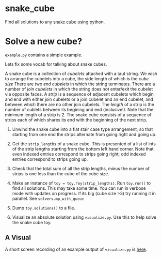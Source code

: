 snake_cube 
==========

Find all solutions to any [snake cube](https://en.wikipedia.org/wiki/Snake_cube) using python. 

Solve a new cube?
=================

`example.py` contains a simple example. 

Lets fix some vocab for talking about snake cubes.

A snake cube is a collection of _cubelets_ attached with a taut string.
We wish to arrange the cubelets into a cube, the side length of which is the _cube size_
There are two _end cubelets_ in which the string terminates. 
There are a number of _join cubelets_ in which the string does not enter/exit the cubelet via opposite faces. 
A _strip_ is a sequence of adjacent cubelets which begin and end with either join cubelets or a join cubelet and an end cubelet, 
and between which there are no other join cubelets. 
The _length_ of a strip is the number of cublets between its begining and end (inclusive!).
Note that the minimum length of a strip is 2. 
The snake cube consists of a sequence of strips each of which shares its end with the beginning of the next strip. 

1. Unwind the snake cube into a flat stair case type arrangement, 
so that starting from one end the strips alternate from going right and going up.
 
2. Get the `strip_lengths` of a snake cube. 
This is presented of a list of ints of the strip lengths starting from the bottom left hand corner.
Note that even indexed entries correspond to strips going right;
odd indexed entries correspond to strips going up. 

3. Check that the total sum of all the strip lengths, 
minus the number of strips is one less than the cube of the cube size. 

4. Make an instance of `toy = toy.Toy(strip_lengths)`.
Run `toy.run()` to find all solutions. 
This may take some time. 
You can run in verbose mode with updates on progress. 
If its big (cube size >3) try running it in parallel. See `solvers.mp_with_queue`

5. Dump `toy.solutions()` to a file.

6. Visualize an absolute solution using `visualize.py`. 
Use this to help solve the snake cube toy. 

## A Visual

A short screen recording of an example output of `visualize.py` is [here](https://youtu.be/DDIHet0Mnbo). 

